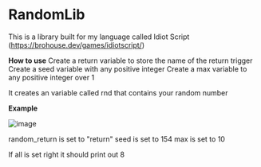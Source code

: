 # RandomLib

This is a library built for my language called Idiot Script (https://brohouse.dev/games/idiotscript/)

**How to use**
Create a return variable to store the name of the return trigger
Create a seed variable with any positive integer
Create a max variable to any positive integer over 1

It creates an variable called rnd that contains your random number

**Example**


![image](https://user-images.githubusercontent.com/70726294/170286413-1c019a4a-09d5-483f-a1b5-ec80c17394d7.png)


random_return is set to "return"
seed is set to 154
max is set to 10

If all is set right it should print out 8

